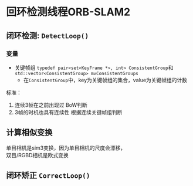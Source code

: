 # 回环检测线程ORB-SLAM2

## 闭环检测: `DetectLoop()`
### 变量
+ 关键帧组 `typedef pair<set<KeyFrame *>, int> ConsistentGroup`和`std::vector<ConsistentGroup> mvConsistentGroups`
  + 在`ConsistentGroup`中，key为关键帧组的集合，value为关键帧组的计数


标准：
1. 连续3帧在之前出现过 BoW判断
2. 3帧的时机也具有连续性 根据连续关键帧组判断

## 计算相似变换
单目相机是sim3变换，因为单目相机的尺度会漂移，  
双目/RGBD相机是欧式变换

## 闭环矫正 `CorrectLoop()`